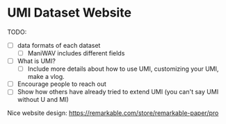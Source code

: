 # UMI Dataset Website

TODO:
- [ ] data formats of each dataset
  - [ ] ManiWAV includes different fields
- [ ] What is UMI?
  - [ ] Include more details about how to use UMI, customizing your UMI, make a vlog.
- [ ] Encourage people to reach out
- [ ] Show how others have already tried to extend UMI (you can't say UMI without U and MI)

Nice website design: https://remarkable.com/store/remarkable-paper/pro